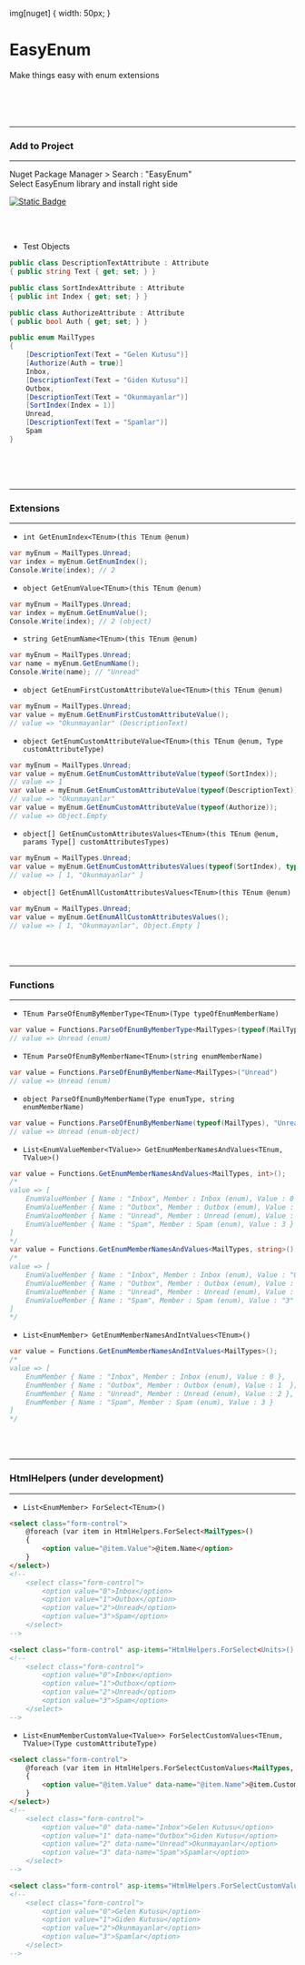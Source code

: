 img[nuget] { width: 50px; }

# EasyEnum

Make things easy with enum extensions
&nbsp;<br>
&nbsp;<br>
&nbsp;<br>
&nbsp;<br>
&nbsp;<br>

---
### **Add to Project**
---

Nuget Package Manager > Search : "EasyEnum"<br>
Select EasyEnum library and install right side
&nbsp;<br>

<a href="https://www.nuget.org/packages/Atasagun.Utilities.EasyEnum" target="_blank">
    <img src="https://camo.githubusercontent.com/8ecc494cb07c36b28c07a52ff10938ea12080ace84a4671090896968d22c8925/68747470733a2f2f696d672e736869656c64732e696f2f62616467652f4e756765742d562e312e302e302d626c7565" alt="Static Badge" 
        data-canonical-src="https://img.shields.io/badge/Nuget-V.1.0.0-blue" style="max-width: 100%;">
</a>

&nbsp;<br>
&nbsp;<br>
- Test Objects
```csharp
public class DescriptionTextAttribute : Attribute
{ public string Text { get; set; } }

public class SortIndexAttribute : Attribute
{ public int Index { get; set; } }

public class AuthorizeAttribute : Attribute
{ public bool Auth { get; set; } }

public enum MailTypes
{
    [DescriptionText(Text = "Gelen Kutusu")]
    [Authorize(Auth = true)]
    Inbox,
    [DescriptionText(Text = "Giden Kutusu")]
    Outbox,
    [DescriptionText(Text = "Okunmayanlar")]
    [SortIndex(Index = 1)]
    Unread,
    [DescriptionText(Text = "Spamlar")]
    Spam
}
```

&nbsp;<br>
&nbsp;<br>
&nbsp;<br>

---
### **Extensions**
---

- `int GetEnumIndex<TEnum>(this TEnum @enum)`
```csharp
var myEnum = MailTypes.Unread;
var index = myEnum.GetEnumIndex();
Console.Write(index); // 2
```
- `object GetEnumValue<TEnum>(this TEnum @enum)`
```csharp
var myEnum = MailTypes.Unread;
var index = myEnum.GetEnumValue();
Console.Write(index); // 2 (object)
```
- `string GetEnumName<TEnum>(this TEnum @enum)`
```csharp
var myEnum = MailTypes.Unread;
var name = myEnum.GetEnumName();
Console.Write(name); // "Unread"
```
- `object GetEnumFirstCustomAttributeValue<TEnum>(this TEnum @enum)`
```csharp
var myEnum = MailTypes.Unread;
var value = myEnum.GetEnumFirstCustomAttributeValue();
// value => "Okunmayanlar" (DescriptionText)
```
- `object GetEnumCustomAttributeValue<TEnum>(this TEnum @enum, Type customAttributeType)`
```csharp
var myEnum = MailTypes.Unread;
var value = myEnum.GetEnumCustomAttributeValue(typeof(SortIndex));
// value => 1
var value = myEnum.GetEnumCustomAttributeValue(typeof(DescriptionText));
// value => "Okunmayanlar"
var value = myEnum.GetEnumCustomAttributeValue(typeof(Authorize));
// value => Object.Empty
```
- `object[] GetEnumCustomAttributesValues<TEnum>(this TEnum @enum, params Type[] customAttributesTypes)`
```csharp
var myEnum = MailTypes.Unread;
var value = myEnum.GetEnumCustomAttributesValues(typeof(SortIndex), typeof(DescriptionText));
// value => [ 1, "Okunmayanlar" ]
```
- `object[] GetEnumAllCustomAttributesValues<TEnum>(this TEnum @enum)`
```csharp
var myEnum = MailTypes.Unread;
var value = myEnum.GetEnumAllCustomAttributesValues();
// value => [ 1, "Okunmayanlar", Object.Empty ]
```
&nbsp;<br>
&nbsp;<br>

---
### **Functions**
---

- `TEnum ParseOfEnumByMemberType<TEnum>(Type typeOfEnumMemberName)`
```csharp
var value = Functions.ParseOfEnumByMemberType<MailTypes>(typeof(MailTypes.Unread))
// value => Unread (enum)
```
- `TEnum ParseOfEnumByMemberName<TEnum>(string enumMemberName)`
```csharp
var value = Functions.ParseOfEnumByMemberName<MailTypes>("Unread")
// value => Unread (enum)
```
- `object ParseOfEnumByMemberName(Type enumType, string enumMemberName)`
```csharp
var value = Functions.ParseOfEnumByMemberName(typeof(MailTypes), "Unread");
// value => Unread (enum-object)
```
- `List<EnumValueMember<TValue>> GetEnumMemberNamesAndValues<TEnum, TValue>()`
```csharp
var value = Functions.GetEnumMemberNamesAndValues<MailTypes, int>();
/*
value => [ 
    EnumValueMember { Name : "Inbox", Member : Inbox (enum), Value : 0 }, 
    EnumValueMember { Name : "Outbox", Member : Outbox (enum), Value : 1  }, 
    EnumValueMember { Name : "Unread", Member : Unread (enum), Value : 2 }, 
    EnumValueMember { Name : "Spam", Member : Spam (enum), Value : 3 }
]
*/
var value = Functions.GetEnumMemberNamesAndValues<MailTypes, string>();
/*
value => [ 
    EnumValueMember { Name : "Inbox", Member : Inbox (enum), Value : "0" }, 
    EnumValueMember { Name : "Outbox", Member : Outbox (enum), Value : "1"  }, 
    EnumValueMember { Name : "Unread", Member : Unread (enum), Value : "2" }, 
    EnumValueMember { Name : "Spam", Member : Spam (enum), Value : "3" }
]
*/
```
- `List<EnumMember> GetEnumMemberNamesAndIntValues<TEnum>()`
```csharp
var value = Functions.GetEnumMemberNamesAndIntValues<MailTypes>();
/*
value => [ 
    EnumMember { Name : "Inbox", Member : Inbox (enum), Value : 0 }, 
    EnumMember { Name : "Outbox", Member : Outbox (enum), Value : 1  },
    EnumMember { Name : "Unread", Member : Unread (enum), Value : 2 }, 
    EnumMember { Name : "Spam", Member : Spam (enum), Value : 3 }
]
*/
```
&nbsp;<br>
&nbsp;<br>

---
### **HtmlHelpers** (under development)
---

- `List<EnumMember> ForSelect<TEnum>()`
```html
<select class="form-control">
    @foreach (var item in HtmlHelpers.ForSelect<MailTypes>()
    {
        <option value="@item.Value">@item.Name</option>
    }
</select>)
<!--
    <select class="form-control">
        <option value="0">Inbox</option>
        <option value="1">Outbox</option>
        <option value="2">Unread</option>
        <option value="3">Spam</option>
    </select>
-->
```
```html
<select class="form-control" asp-items="HtmlHelpers.ForSelect<Units>().Select(s => new SelectListItem(s.Name, s.Value.ToString()))"></select>
<!--
    <select class="form-control">
        <option value="0">Inbox</option>
        <option value="1">Outbox</option>
        <option value="2">Unread</option>
        <option value="3">Spam</option>
    </select>
-->
```
- `List<EnumMemberCustomValue<TValue>> ForSelectCustomValues<TEnum, TValue>(Type customAttributeType)`
```html
<select class="form-control">
    @foreach (var item in HtmlHelpers.ForSelectCustomValues<MailTypes, string>(typeof(DescriptionTextAttribute))
    {
        <option value="@item.Value" data-name="@item.Name">@item.CustomValue</option>
    }
</select>)
<!--
    <select class="form-control">
        <option value="0" data-name="Inbox">Gelen Kutusu</option>
        <option value="1" data-name="Outbox">Giden Kutusu</option>
        <option value="2" data-name="Unread">Okunmayanlar</option>
        <option value="3" data-name="Spam">Spamlar</option>
    </select>
-->
```
```html
<select class="form-control" asp-items="HtmlHelpers.ForSelectCustomValues<MailTypes, string>(typeof(DescriptionTextAttribute)).Select(s => new SelectListItem(s.CustomValue, s.Value.ToString()))"></select>
<!--
    <select class="form-control">
        <option value="0">Gelen Kutusu</option>
        <option value="1">Giden Kutusu</option>
        <option value="2">Okunmayanlar</option>
        <option value="3">Spamlar</option>
    </select>
-->
```
